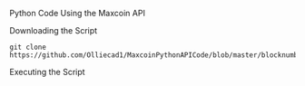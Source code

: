 Python Code Using the Maxcoin API

Downloading the Script
```
git clone https://github.com/Olliecad1/MaxcoinPythonAPICode/blob/master/blocknumber.py
```

Executing the Script

